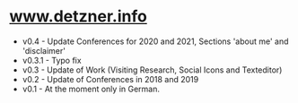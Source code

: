 # www.detzner.info

 - v0.4 - Update Conferences for 2020 and 2021, Sections 'about me' and 'disclaimer'
 - v0.3.1 - Typo fix
 - v0.3 - Update of Work (Visiting Research, Social Icons and Texteditor)
 - v0.2 - Update of Conferences in 2018 and 2019
 - v0.1 - At the moment only in German.
